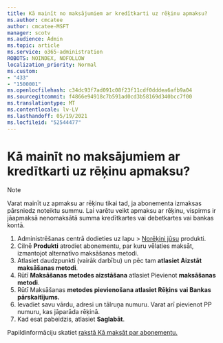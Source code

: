 ```yaml
---
title: Kā mainīt no maksājumiem ar kredītkarti uz rēķinu apmaksu?
ms.author: cmcatee
author: cmcatee-MSFT
manager: scotv
ms.audience: Admin
ms.topic: article
ms.service: o365-administration
ROBOTS: NOINDEX, NOFOLLOW
localization_priority: Normal
ms.custom:
- "433"
- "1500001"
ms.openlocfilehash: c34dc93f7ad091c08f23f11cdf0dddea6afb9a04
ms.sourcegitcommit: f4866e94918c7b591ad0cd3b58169d340bcc7f00
ms.translationtype: MT
ms.contentlocale: lv-LV
ms.lasthandoff: 05/19/2021
ms.locfileid: "52544477"
---
```

# <a name="how-do-i-change-from-credit-card-payments-to-invoice"></a>Kā mainīt no maksājumiem ar kredītkarti uz rēķinu apmaksu?

> [!NOTE]
> Varat mainīt uz apmaksu ar rēķinu tikai tad, ja abonementa izmaksas pārsniedz noteiktu summu. Lai varētu veikt apmaksu ar rēķinu, vispirms ir jāapmaksā nenomaksātā summa kredītkartes vai debetkartes vai bankas kontā.

1. Administrēšanas centrā dodieties uz lapu  >  [Norēķini jūsu](https://go.microsoft.com/fwlink/p/?linkid=842054) produkti.
2. Cilnē **Produkti** atrodiet abonementu, par kuru vēlaties maksāt, izmantojot alternatīvo maksāšanas metodi.
3. Atlasiet daudzpunkti (vairāk darbību) un pēc tam **atlasiet Aizstāt maksāšanas metodi**.
4. Rūtī **Maksāšanas metodes aizstāšana** atlasiet Pievienot **maksāšanas metodi**.
5. Rūtī Maksāšanas **metodes pievienošana atlasiet Rēķins** **vai Bankas pārskaitījums.**
6. Ievadiet savu vārdu, adresi un tālruņa numuru. Varat arī pievienot PP numuru, kas jāparāda rēķinā.
7. Kad esat pabeidzis, atlasiet **Saglabāt**.

Papildinformāciju skatiet [rakstā Kā maksāt par abonementu.](/microsoft-365/commerce/billing-and-payments/pay-for-your-subscription)